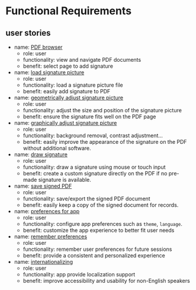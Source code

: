 # Functional Requirements

## user stories

* name: [PDF browser](../test/features/pdf_browser.feature)
  * role: user
  * functionality: view and navigate PDF documents
  * benefit: select page to add signature
* name: [load signature picture](../test/features/load_signature_picture.feature)
  * role: user
  * functionality: load a signature picture file
  * benefit: easily add signature to PDF
* name: [geometrically adjust signature picture](../test/features/geometrically_adjust_signature_picture.feature)
  * role: user
  * functionality: adjust the size and position of the signature picture
  * benefit: ensure the signature fits well on the PDF page
* name: [graphically adjust signature picture](../test/features/graphically_adjust_signature_picture.feature)
  * role: user
  * functionality: background removal, contrast adjustment...
  * benefit: easily improve the appearance of the signature on the PDF without additional software.
* name: [draw signature](../test/features/draw_signature.feature)
  * role: user
  * functionality: draw a signature using mouse or touch input
  * benefit: create a custom signature directly on the PDF if no pre-made signature is available.
* name: [save signed PDF](../test/features/save_signed_pdf.feature)
  * role: user
  * functionality: save/export the signed PDF document
  * benefit: easily keep a copy of the signed document for records.
* name: [preferences for app](../test/features/app_preferences.feature)
  * role: user
  * functionality: configure app preferences such as `theme`, `language`.
  * benefit: customize the app experience to better fit user needs
* name: [remember preferences](../test/features/remember_preferences.feature)
  * role: user
  * functionality: remember user preferences for future sessions
  * benefit: provide a consistent and personalized experience
* name: [internationalizing](../test/features/internationalizing.feature)
  * role: user
  * functionality: app provide localization support
  * benefit: improve accessibility and usability for non-English speakers
